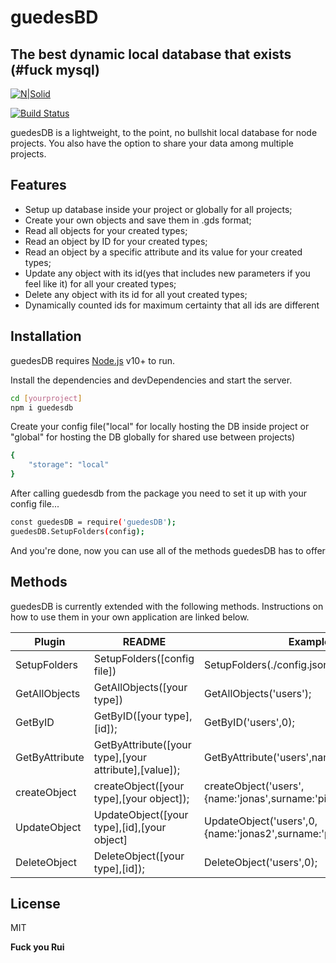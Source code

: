 # guedesBD
## The best dynamic local database that exists (#fuck mysql)

[![N|Solid](https://cldup.com/dTxpPi9lDf.thumb.png)](https://nodesource.com/products/nsolid)

[![Build Status](https://travis-ci.org/joemccann/dillinger.svg?branch=master)](https://travis-ci.org/joemccann/dillinger)

guedesDB is a lightweight, to the point, no bullshit local database for node projects. You also have the option to share your data among multiple projects.

## Features

- Setup up database inside your project or globally for all projects;
- Create your own objects and save them in .gds format;
- Read all objects for your created types;
- Read an object by ID for your created types;
- Read an object by a specific attribute and its value for your created types;
- Update any object with its id(yes that includes new parameters if you feel like it) for all your created types;
- Delete any object with its id for all yout created types;
- Dynamically counted ids for maximum certainty that all ids are different

## Installation

guedesDB requires [Node.js](https://nodejs.org/) v10+ to run.

Install the dependencies and devDependencies and start the server.

```sh
cd [yourproject]
npm i guedesdb
```

Create your config file("local" for locally hosting the DB inside project or "global" for hosting the DB globally for shared use between projects)

```sh
{
    "storage": "local"
}
```

After calling guedesdb from the package you need to set it up with your config file...

```sh
const guedesDB = require('guedesDB');
guedesDB.SetupFolders(config);
```

And you're done, now you can use all of the methods guedesDB has to offer

## Methods

guedesDB is currently extended with the following methods.
Instructions on how to use them in your own application are linked below.

| Plugin | README | Example
| ------ | ------ | ------ |
| SetupFolders | SetupFolders([config file]) | SetupFolders(./config.json);
| GetAllObjects | GetAllObjects([your type]) | GetAllObjects('users');
| GetByID | GetByID([your type],[id]); | GetByID('users',0);
| GetByAttribute | GetByAttribute([your type],[your attribute],[value]); | GetByAttribute('users',name,'jonaspistolas');
| createObject | createObject([your type],[your object]); | createObject('users',{name:'jonas',surname:'pistolas'});
| UpdateObject | UpdateObject([your type],[id],[your object] | UpdateObject('users',0,{name:'jonas2',surname:'pistolas2'});
| DeleteObject | DeleteObject([your type],[id]); | DeleteObject('users',0);


## License

MIT

**Fuck you Rui**

[//]: # (These are reference links used in the body of this note and get stripped out when the markdown processor does its job. There is no need to format nicely because it shouldn't be seen. Thanks SO - http://stackoverflow.com/questions/4823468/store-comments-in-markdown-syntax)

   [dill]: <https://github.com/joemccann/dillinger>
   [git-repo-url]: <https://github.com/joemccann/dillinger.git>
   [john gruber]: <http://daringfireball.net>
   [df1]: <http://daringfireball.net/projects/markdown/>
   [markdown-it]: <https://github.com/markdown-it/markdown-it>
   [Ace Editor]: <http://ace.ajax.org>
   [node.js]: <http://nodejs.org>
   [Twitter Bootstrap]: <http://twitter.github.com/bootstrap/>
   [jQuery]: <http://jquery.com>
   [@tjholowaychuk]: <http://twitter.com/tjholowaychuk>
   [express]: <http://expressjs.com>
   [AngularJS]: <http://angularjs.org>
   [Gulp]: <http://gulpjs.com>

   [PlDb]: <https://github.com/joemccann/dillinger/tree/master/plugins/dropbox/README.md>
   [PlGh]: <https://github.com/joemccann/dillinger/tree/master/plugins/github/README.md>
   [PlGd]: <https://github.com/joemccann/dillinger/tree/master/plugins/googledrive/README.md>
   [PlOd]: <https://github.com/joemccann/dillinger/tree/master/plugins/onedrive/README.md>
   [PlMe]: <https://github.com/joemccann/dillinger/tree/master/plugins/medium/README.md>
   [PlGa]: <https://github.com/RahulHP/dillinger/blob/master/plugins/googleanalytics/README.md>
